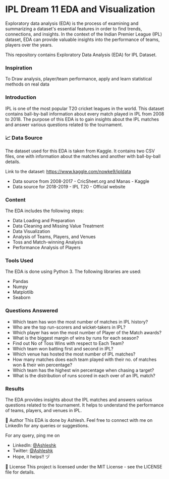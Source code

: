 # IPL Dream 11 EDA and Visualization
 Exploratory data analysis (EDA) is the process of examining and summarizing a dataset's essential features in order to find trends, connections, and insights. In the context of the Indian Premier League (IPL) dataset, EDA can provide valuable insights into the performance of teams, players over the years.

This repository contains Exploratory Data Analysis (EDA) for IPL Dataset.

### Inspiration
To Draw analysis, player/team performance, apply and learn statistical methods on real data

### Introduction
IPL is one of the most popular T20 cricket leagues in the world. This dataset contains ball-by-ball information about every match played in IPL from 2008 to 2018. The purpose of this EDA is to gain insights about the IPL matches and answer various questions related to the tournament.

### :chart_with_upwards_trend: Data Source
The dataset used for this EDA is taken from Kaggle. It contains two CSV files, one with information about the matches and another with ball-by-ball details.

Link to the dataset: https://www.kaggle.com/nowke9/ipldata
- Data source from 2008-2017 - CricSheet.org and Manas - Kaggle
- Data source for 2018-2019 - IPL T20 - Official website

### Content
The EDA includes the following steps:
- Data Loading and Preparation
- Data Cleaning and Missing Value Treatment
- Data Visualization
- Analysis of Teams, Players, and Venues
- Toss and Match-winning Analysis
- Performance Analysis of Players

### Tools Used
The EDA is done using Python 3. The following libraries are used:
- Pandas
- Numpy
- Matplotlib
- Seaborn

### Questions Answered
- Which team has won the most number of matches in IPL history?
- Who are the top run-scorers and wicket-takers in IPL?
- Which player has won the most number of Player of the Match awards?
- What is the biggest margin of wins by runs for each season?
- Find out No of Toss Wins with respect to Each Team?
- Which team won batting first and second in IPL?
- Which venue has hosted the most number of IPL matches?
- How many matches does each team played with their no. of matches won & their win percentage?
- Which team has the highest win percentage when chasing a target?
- What is the distribution of runs scored in each over of an IPL match?

### Results
The EDA provides insights about the IPL matches and answers various questions related to the tournament. It helps to understand the performance of teams, players, and venues in IPL.

:raising_hand: Author
This EDA is done by Ashlesh. Feel free to connect with me on LinkedIn for any queries or suggestions.

For any query, ping me on
- LinkedIn: [@Ashleshk](https://www.linkedin.com/in/ashleshk/)
- Twitter: [@Ashleshk](https://twitter.com/ashlesh98)
- Hope, it helps!! ヅ

:page_with_curl: License
This project is licensed under the MIT License - see the LICENSE file for details.




